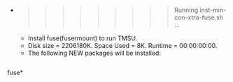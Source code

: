 * >>>>>>>>> Running inst-min-con-xtra-fuse.sh ...
  * Install fuse(fusermount) to run TMSU.
  * Disk size = 2206180K. Space Used = 8K. Runtime = 00:00:00:00.
  * The following NEW packages will be installed:
  ```bash
fuse*
  ```
